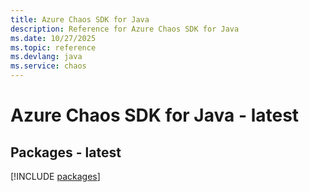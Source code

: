 ```yaml
---
title: Azure Chaos SDK for Java
description: Reference for Azure Chaos SDK for Java
ms.date: 10/27/2025
ms.topic: reference
ms.devlang: java
ms.service: chaos
---
```

# Azure Chaos SDK for Java - latest
## Packages - latest
[!INCLUDE [packages](chaos-index.md)]